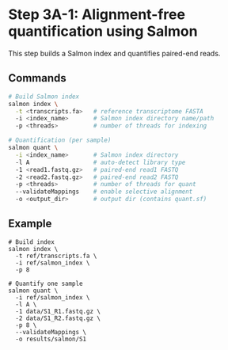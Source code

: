 # Step 3A-1: Alignment-free quantification using Salmon

This step builds a Salmon index and quantifies paired-end reads.  


## Commands

```bash
# Build Salmon index
salmon index \
  -t <transcripts.fa>   # reference transcriptome FASTA
  -i <index_name>       # Salmon index directory name/path
  -p <threads>          # number of threads for indexing

# Quantification (per sample)
salmon quant \
  -i <index_name>       # Salmon index directory
  -l A                  # auto-detect library type
  -1 <read1.fastq.gz>   # paired-end read1 FASTQ
  -2 <read2.fastq.gz>   # paired-end read2 FASTQ
  -p <threads>          # number of threads for quant
  --validateMappings    # enable selective alignment
  -o <output_dir>       # output dir (contains quant.sf)
```

## Example

```
# Build index
salmon index \
  -t ref/transcripts.fa \
  -i ref/salmon_index \
  -p 8

# Quantify one sample
salmon quant \
  -i ref/salmon_index \
  -l A \
  -1 data/S1_R1.fastq.gz \
  -2 data/S1_R2.fastq.gz \
  -p 8 \
  --validateMappings \
  -o results/salmon/S1
```


